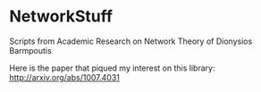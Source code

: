 NetworkStuff
============

Scripts from Academic Research on Network Theory of Dionysios Barmpoutis

Here is the paper that piqued my interest on this library:
http://arxiv.org/abs/1007.4031
